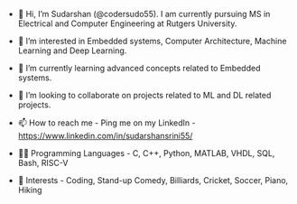 - 👋 Hi, I’m Sudarshan (@codersudo55). I am currently pursuing MS in Electrical and Computer Engineering at Rutgers University.

- 👀 I’m interested in Embedded systems, Computer Architecture, Machine Learning and Deep Learning. 

- 🌱 I’m currently learning advanced concepts related to Embedded systems.

- 💞️ I’m looking to collaborate on projects related to ML and DL related projects. 

- 📫 How to reach me - Ping me on my LinkedIn - https://www.linkedin.com/in/sudarshansrini55/

- 👨‍💻 Programming Languages - C, C++, Python, MATLAB, VHDL, SQL, Bash, RISC-V

- 🏁 Interests - Coding, Stand-up Comedy, Billiards, Cricket, Soccer, Piano, Hiking 

<!---
codersudo55/codersudo55 is a ✨ special ✨ repository because its `README.md` (this file) appears on your GitHub profile.
You can click the Preview link to take a look at your changes.
--->

